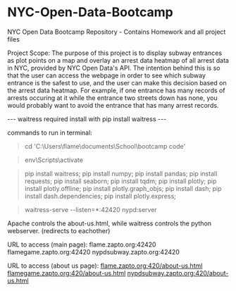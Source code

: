 # NYC-Open-Data-Bootcamp
NYC Open Data Bootcamp Repository - Contains Homework and all project files

Project Scope:
The purpose of this project is to display subway entrances as plot points on a map and overlay an arrest data heatmap of all arrest data in NYC, provided by NYC Open Data's API.
The intention behind this is so that the user can access the webpage in order to see which subway entrance is the safest to use, and the user can make this decision based on the arrest data heatmap.
For example, if one entrance has many records of arrests occuring at it while the entrance two streets down has none, you would probably want to avoid the entrance that has many arrest records.

--- waitress required install with pip install waitress ---

commands to run in terminal:

> cd 'C:\Users\flame\documents\School\bootcamp code'

> env\Scripts\activate

> pip install waitress;
> pip install numpy;
> pip install pandas;
> pip install requests;
> pip install seaborn;
> pip install tqdm;
> pip install plotly;
> pip install plotly.offline;
> pip install plotly.graph_objs;
> pip install dash;
> pip install dash.dependencies;
> pip install plotly.express;

> waitress-serve --listen=*:42420 nypd:server


Apache controls the about-us.html, while waitress controls the python webserver. (redirects to eachother)

URL to access (main page):
flame.zapto.org:42420
flamegame.zapto.org:42420
nypdsubway.zapto.org:42420

URL to access (about us page):
[flame.zapto.org:420/about-us.html](http://flame.zapto.org:420/about-us.html)
[flamegame.zapto.org:420/about-us.html](http://flamegame.zapto.org:420/about-us.html)
[nypdsubway.zapto.org:420/about-us.html](nypdsubway.zapto.org:420/about-us.html)
